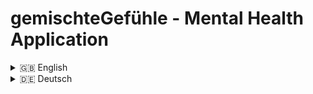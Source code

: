 # gemischteGefühle - Mental Health Application


<details>
<summary>🇬🇧 English</summary>

## 📖 Description

This project is a mental health application that allows users to record their current emotional states. Users can log when, where, and with whom they felt a certain way and add a personal note if desired. Additionally, users can choose to track optional parameters like sleep, physical activity, and weather. After a certain number of emotional entries, users can view statistics showing:

1. How often certain emotions were recorded with specific contextual data (when, where, with whom).
2. Detailed insights into where, when, and with whom certain emotions occurred.

A diary feature provides a weekly view of recorded emotions, allowing users to click on any entry to see personal notes and other associated information. The application aims to help users better understand and reflect on their emotions. It does not provide conclusive links between emotions and the recorded parameters but instead encourages self-reflection.

This project is a collaboration between [Barış Balcı](https://github.com/barisbalcimusic), [hannahnier](https://github.com/hannahnier), [luisePkt](https://github.com/luisePkt), [Nadja Probst](https://github.com/nadjascodejourney). The development team does not have a professional background in psychology or related fields, and the application is not intended to replace medical or psychological treatment or advice. For mental health issues, users are encouraged to seek professional help.

## 🛠 Technologies Used

- **Framework:** React.js
- **Build Tool & Development Server:** Vite
- **Design:** Figma
- **UI (Library):** Tailwind CSS
- **UI:** Shadcn UI ([shadcn UI](https://ui.shadcn.com/)), Recharts
- **Security:** Google re-Captcha

## ✨ Features

- Record emotions along with contextual details (when, where, with whom), add personal notes, and optionally track sleep, physical activity, and weather
- View statistics of recorded emotions
- Diary view with a weekly overview of recorded emotions (in the planning - coming soon)

## 🚀 Installation

1. Clone the repository and run `npm install`
2. Copy the `.env.example` file, fill it with your data, and rename it to `.env`

## 📱 Usage

The project is primarily intended for mobile use but can also be used on other screens (PC, Laptop, Tablet).

## 📑 API Documentation

<details>
  <summary>Authentication Requests</summary>
  
### Authentication Requests
  | **Request**  | **Endpoint**           | **HTTP Method** | **Body**                          | **Status** | **Error Message**                    |
|----------|--------------------|-------------|-------------------------------|--------|-----------------------------------|
| Create User  | /auth/register     | POST        | username, email, password     | 201    | missingRegData, passValidation, hashError, verTokenError, alreadyRegistered                    |
| Login User | /auth/login        | POST        | email, password, stayLoggedIn | 200    | missingCredentials, userNotFound, invalidPassword, userNotVerified, envError, accTokenError               |
| Logout User| /auth/logout       | POST        |                               | 200    |                                   |
</details>

<details>
  <summary>Requests After Successful Authentication</summary>
  
  ### Requests After Successful Authentication
  | **Request**                  | **Endpoint**                   | **HTTP Method** | **Body**                    | **Status** | **Error Message**                  |
|-------------------------|----------------------------|-------------|-------------------------|--------|---------------------------------|
| Verify User             | /users/verify              | GET         |                         | 200    | verificationTokenMissing, userNotFoundByToken       |
| Get User Data           | /users                     | GET         |                         | 200    | userNotFound                   |
| Update User Data        | /users                     | PATCH       | username                | 200    | userNotFound                   |
| Delete User             | /users                     | DELETE      |                         | 200    | userNotFound                   |
| Get All Check-ins       | /users/checkins            | GET         |                         | 200    | userNotFound                   |
| Get Check-ins from Today| /users/checkins/today      | GET         |                         | 200    | userNotFound                   |
| Get Single Check-in     | /users/checkins/:checkinId | GET         |                         | 200    | userNotFound, checkinNotFound                   |
| Create Check-in         | /users/checkins            | POST        | emotion, tags, comment, config | 201    | userNotFound                   |
| Get All Custom Items    | /users/customs             | GET         |                         | 200    | userNotFound                   |
| Deactivate Custom Item   | /users/customs             | PATCH       | type, name              | 200    | userNotFound, missingInfo, customNotFound                   |
| Get Stats by Emotion Family | /users/stats/family      | GET         | family                  | 200    | userNotFound, familyNotFound                   |
| Get Stats by Tag        | /users/stats/tag           | GET         | tag                     | 200    | userNotFound, tagNotFound                   |
</details>

<details>
  <summary>Error Messages</summary>
  
  ### Error Messages
  | **Status** | **Error Message**                       |
|--------|-------------------------------------|
| 400    | missingRegData                     |
| 400    | passValidation                     |
| 500    | hashError                          |
| 500    | verTokenError                      |
| 409    | alreadyRegistered                   |
| 400    | missingCredentials                 |
| 404    | userNotFound                       |
| 401    | invalidPassword                    |
| 401    | userNotVerified                    |
| 500    | envError                           |
| 500    | accTokenError                      |
| 401    | verificationTokenMissing           |
| 404    | userNotFoundByToken               |
</details>

## 🌐 Environment Variables

Make sure to set the following environment variables before running the application:

| Variable                     | Description                                      |
|------------------------------|--------------------------------------------------|
| `VITE_RECAPTCHA_SITE_KEY`    | Your reCAPTCHA site key                          |
| `VITE_baseURL`               | Base URL for the application (default: `http://localhost:3000/`) |
| `VITE_basePathOne`           | Base path for authentication routes (default: `auth/`) |
| `VITE_basePathTwo`           | Base path for user-related routes (default: `users/`) |
| `VITE_basePathThree`         | Base path for individual user routes (default: `user/`) |

### Note

- **.env.example File:** A `.env.example` file is included in the project, which already contains the prepared variables for your reference.
- **Security:** Ensure your `.env` file is not included in your version control system (e.g., Git) to protect sensitive data.


## 🤝 Contributing

For feedback and suggestions, please contact us directly here on GitHub.

## 📜 License

To be added.

## 📧 Contact

[Barış Balcı](https://github.com/barisbalcimusic), [hannahnier](https://github.com/hannahnier), [luisePkt](https://github.com/luisePkt), [Nadja Probst](https://github.com/nadjascodejourney)


</details>


<details>
<summary>🇩🇪 Deutsch</summary>


## 📖 Beschreibung

Dieses Projekt ist eine Mental-Health-Anwendung, die es den Nutzern ermöglicht, ihre aktuellen Gefühlszustände zu erfassen. Der/die Nutzer*in kann dabei angeben, wann, wo und mit wem er/sie sich entsprechend gefühlt hat, sowie eine eigene Notiz hinzufügen. Zusätzlich können freiwillig Parameter wie Schlaf, körperliche Aktivität und Wetter erfasst werden. Nach einer bestimmten Anzahl von Gefühleinträgen können Nutzer*innen Statistiken einsehen:

1. Wie oft ein bestimmtes Gefühl in Verbindung mit anderen Informationen (Wann, Wo, Mit wem) erfasst wurde.
2. Detaillierte Übersicht, zu welchen Zeitpunkten und in welchen Kontexten bestimmte Gefühle registriert wurden.

Die Anwendung bietet außerdem eine Tagebuchfunktion, die eine Wochenübersicht der erfassten Gefühle anzeigt. Beim Anklicken eines Gefühls können Notizen und andere Informationen eingesehen werden. Ziel der Anwendung ist es, die eigenen Gefühle besser zu verstehen und einzuordnen, ohne eindeutige Zusammenhänge zu den erfassten Parametern darzustellen.

Das Projekt ist eine Gemeinschaftsarbeit von [Barış Balcı](https://github.com/barisbalcimusic), [hannahnier](https://github.com/hannahnier), [luisePkt](https://github.com/luisePkt), [Nadja Probst](https://github.com/nadjascodejourney). Das Entwicklerteam hat keinen fachlichen Hintergrund im Bereich Psychologie oder verwandten Wissenschaften, und die Anwendung ersetzt keine medizinische oder psychologische Beratung. Bei psychischen Problemen raten die Entwickler\*innen, sich professionelle Hilfe zu suchen.

## 🛠 Verwendete Technologien

- **Framework:** React.js
- **Build Tool & Entwicklungsserver:** Vite
- **Design:** Figma
- **UI (Library):** Tailwind CSS
- **UI:** Shadcn UI ([shadcn UI](https://ui.shadcn.com/)), Recharts
- **Sicherheit:** Google re-Captcha

## ✨ Funktionen

- Erfassen von Gefühlen mit den Kontextinformationen (wann, wo, mit wem), hinzufügen einer persönlichen Notiz und optionales Tracking von Schlaf, körperlicher Aktivität und Wetter
- Anzeige von Statistiken zu den erfassten Gefühlen
- Tagebuchansicht mit einer Wochenübersicht der erfassten Gefühle (in der Planung - kommt bald)

## 🚀 Installation

1. Klone das Repository und führe `npm install` aus
2. Kopiere die `.env.example` Datei, fülle sie mit deinen Daten und benenne sie in `.env` um

## 📱 Verwendung

Das Projekt ist hauptsächlich für die Nutzung auf Mobilgeräten gedacht, kann aber auch auf anderen Bildschirmen (PC, Laptop, Tablet) genutzt werden.

## 📑 API-Dokumentation

<details>
  <summary>Anfragen zur Authentifizierung</summary>
  
### Anfragen zur Authentifizierung
  | **Request**  | **Endpoint**           | **HTTP Method** | **Body**                          | **Status** | **Fehlermeldung**                    |
|----------|--------------------|-------------|-------------------------------|--------|-----------------------------------|
| Create User  | /auth/register     | POST        | username, email, password     | 201    | missingRegData, passValidation, hashError, verTokenError, alreadyRegistered                    |
| Login User | /auth/login        | POST        | email, password, stayLoggedIn | 200    | missingCredentials, userNotFound, invalidPassword, userNotVerified, envError, accTokenError               |
| Logout User| /auth/logout       | POST        |                               | 200    |                                   |
</details>

<details>
  <summary>Anfragen nach erfolgreicher Authentifizierung</summary>
  
  ### Anfragen nach erfolgreicher Authentifizierung
  | **Request**                  | **Endpoint**                   | **HTTP Method** | **Body**                    | **Status** | **Fehlermeldung**                  |
|-------------------------|----------------------------|-------------|-------------------------|--------|---------------------------------|
| Verify User             | /users/verify              | GET         |                         | 200    | verificationTokenMissing, userNotFoundByToken       |
| Get User Data           | /users                     | GET         |                         | 200    | userNotFound                   |
| Update User Data        | /users                     | PATCH       | username                | 200    | userNotFound                   |
| Delete User             | /users                     | DELETE      |                         | 200    | userNotFound                   |
| Get All Check-ins       | /users/checkins            | GET         |                         | 200    | userNotFound                   |
| Get Check-ins from Today| /users/checkins/today      | GET         |                         | 200    | userNotFound                   |
| Get Single Check-in     | /users/checkins/:checkinId | GET         |                         | 200    | userNotFound, checkinNotFound                   |
| Create Check-in         | /users/checkins            | POST        | emotion, tags, comment, config | 201    | userNotFound                   |
| Get All Custom Items    | /users/customs             | GET         |                         | 200    | userNotFound                   |
| Deactivate Custom Item   | /users/customs             | PATCH       | type, name              | 200    | userNotFound, missingInfo, customNotFound                   |
| Get Stats by Emotion Family | /users/stats/family      | GET         | family                  | 200    | userNotFound, familyNotFound                   |
| Get Stats by Tag        | /users/stats/tag           | GET         | tag                     | 200    | userNotFound, tagNotFound                   |
</details>

<details>
  <summary>Fehlermeldungen</summary>
  
  ### Fehlermeldungen
  | **Status** | **Fehlermeldung**                       |
|--------|-------------------------------------|
| 400    | missingRegData                     |
| 400    | passValidation                     |
| 500    | hashError                          |
| 500    | verTokenError                      |
| 409    | alreadyRegistered                   |
| 400    | missingCredentials                 |
| 404    | userNotFound                       |
| 401    | invalidPassword                    |
| 401    | userNotVerified                    |
| 500    | envError                           |
| 500    | accTokenError                      |
| 401    | verificationTokenMissing           |
| 404    | userNotFoundByToken               |
</details>


## 🌐 Umgebungsvariablen

Stelle sicher, dass die folgenden Umgebungsvariablen gesetzt sind, bevor du die Anwendung ausführst:

| Variable                     | Beschreibung                                      |
|------------------------------|--------------------------------------------------|
| `VITE_RECAPTCHA_SITE_KEY`    | Dein reCAPTCHA-Website-Schlüssel                  |
| `VITE_baseURL`               | Basis-URL für die Anwendung (Standard: `http://localhost:3000/`) |
| `VITE_basePathOne`           | Basis-Pfad für Authentifizierungsrouten (Standard: `auth/`) |
| `VITE_basePathTwo`           | Basis-Pfad für benutzerspezifische Routen (Standard: `users/`) |
| `VITE_basePathThree`         | Basis-Pfad für individuelle Benutzerrouten (Standard: `user/`) |

### Hinweise

- **.env.example Datei:** Im Projekt ist eine `.env.example`-Datei enthalten, die bereits die vorbereiteten Variablen zu deiner Referenz enthält.
- **Sicherheit:** Achte darauf, deine `.env`-Datei nicht in das Versionskontrollsystem (z.B. Git) einzuschließen, um sensible Daten zu schützen.

## 🤝 Beitragende

Für Anregungen und Feedback gerne direkt hier über GitHub melden.

## 📜 Lizenz

Wird noch ergänzt.


## 📧 Kontakt

[Barış Balcı](https://github.com/barisbalcimusic), [hannahnier](https://github.com/hannahnier), [luisePkt](https://github.com/luisePkt), [Nadja Probst](https://github.com/nadjascodejourney)
</details>
